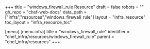 +++
title = "windows_firewall_rule Resource"
draft = false
robots = ""
gh_repo = "chef-web-docs"
data_path = ["infra","resources","windows_firewall_rule"]
layout = "infra_resource"
toc_layout = "infra_resource_toc"

[menu]
  [menu.infra]
    title = "windows_firewall_rule"
    identifier = "chef_infra/resources/windows_firewall_rule"
    parent = "chef_infra/resources"
+++

<!-- The contents of this page are automatically generated from the windows_firewall_rule.yaml file in the data/infra/resources directory. -->
<!-- To suggest a change, edit the https://github.com/chef/chef/blob/main/lib/chef/resource/windows_firewall_rule.rb file and submit a pull request to the https://github.com/chef/chef repository. -->
<!-- markdownlint-disable-file -->
